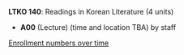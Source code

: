 **LTKO 140**: Readings in Korean Literature (4 units)

- **A00** (Lecture) (time and location TBA) by staff

[Enrollment numbers over time](./LTKO140.tsv)
